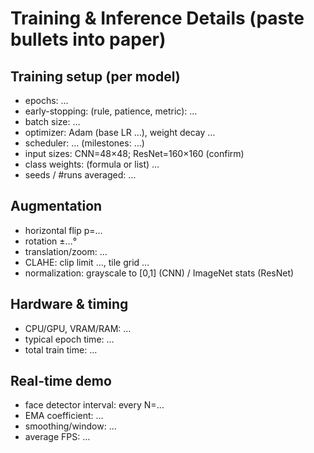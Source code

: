 # Training & Inference Details (paste bullets into paper)

## Training setup (per model)
- epochs: …
- early-stopping: (rule, patience, metric): …
- batch size: …
- optimizer: Adam (base LR …), weight decay …
- scheduler: … (milestones: …)
- input sizes: CNN=48×48; ResNet=160×160 (confirm)
- class weights: (formula or list) …
- seeds / #runs averaged: …

## Augmentation
- horizontal flip p=…
- rotation ±…°
- translation/zoom: …
- CLAHE: clip limit …, tile grid …
- normalization: grayscale to [0,1] (CNN) / ImageNet stats (ResNet)

## Hardware & timing
- CPU/GPU, VRAM/RAM: …
- typical epoch time: …
- total train time: …

## Real-time demo
- face detector interval: every N=…
- EMA coefficient: …
- smoothing/window: …
- average FPS: …
